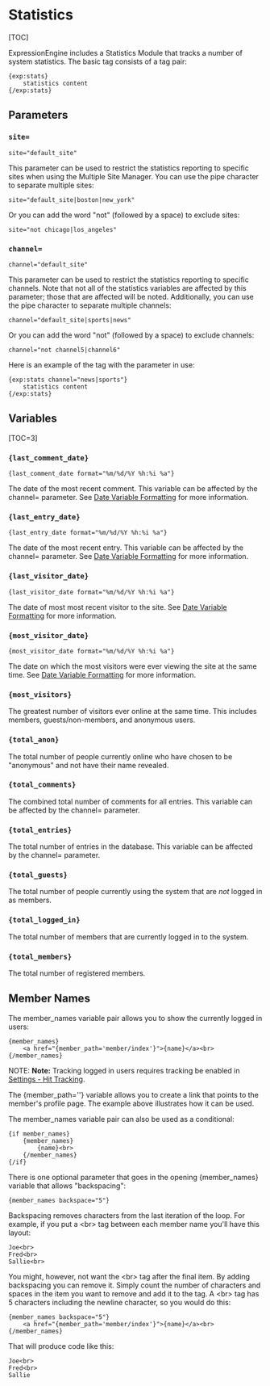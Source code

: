 <!--
    This source file is part of the open source project
    ExpressionEngine User Guide (https://github.com/ExpressionEngine/ExpressionEngine-User-Guide)

    @link      https://expressionengine.com/
    @copyright Copyright (c) 2003-2020, Packet Tide, LLC (https://packettide.com)
    @license   https://expressionengine.com/license Licensed under Apache License, Version 2.0
-->

# Statistics

[TOC]

ExpressionEngine includes a Statistics Module that tracks a number of system statistics. The basic tag consists of a tag pair:

    {exp:stats}
        statistics content
    {/exp:stats}

## Parameters

### `site=`

    site="default_site"

This parameter can be used to restrict the statistics reporting to specific sites when using the Multiple Site Manager. You can use the pipe character to separate multiple sites:

    site="default_site|boston|new_york"

Or you can add the word "not" (followed by a space) to exclude sites:

    site="not chicago|los_angeles"

### `channel=`

    channel="default_site"

This parameter can be used to restrict the statistics reporting to specific channels. Note that not all of the statistics variables are affected by this parameter; those that are affected will be noted. Additionally, you can use the pipe character to separate multiple channels:

    channel="default_site|sports|news"

Or you can add the word "not" (followed by a space) to exclude channels:

    channel="not channel5|channel6"

Here is an example of the tag with the parameter in use:

    {exp:stats channel="news|sports"}
        statistics content
    {/exp:stats}

## Variables

[TOC=3]

### `{last_comment_date}`

    {last_comment_date format="%m/%d/%Y %h:%i %a"}

The date of the most recent comment. This variable can be affected by the channel= parameter. See [Date Variable Formatting](templates/date-variable-formatting.md) for more information.

### `{last_entry_date}`

    {last_entry_date format="%m/%d/%Y %h:%i %a"}

The date of the most recent entry. This variable can be affected by the channel= parameter. See [Date Variable Formatting](templates/date-variable-formatting.md) for more information.

### `{last_visitor_date}`

    {last_visitor_date format="%m/%d/%Y %h:%i %a"}

The date of most most recent visitor to the site. See [Date Variable Formatting](templates/date-variable-formatting.md) for more information.

### `{most_visitor_date}`

    {most_visitor_date format="%m/%d/%Y %h:%i %a"}

The date on which the most visitors were ever viewing the site at the same time. See [Date Variable Formatting](templates/date-variable-formatting.md) for more information.

### `{most_visitors}`

The greatest number of visitors ever online at the same time. This includes members, guests/non-members, and anonymous users.

### `{total_anon}`

The total number of people currently online who have chosen to be "anonymous" and not have their name revealed.

### `{total_comments}`

The combined total number of comments for all entries. This variable can be affected by the channel= parameter.

### `{total_entries}`

The total number of entries in the database. This variable can be affected by the channel= parameter.

### `{total_guests}`

The total number of people currently using the system that are _not_ logged in as members.

### `{total_logged_in}`

The total number of members that are currently logged in to the system.

### `{total_members}`

The total number of registered members.

## Member Names

The member_names variable pair allows you to show the currently logged in users:

    {member_names}
        <a href="{member_path='member/index'}">{name}</a><br>
    {/member_names}

NOTE: **Note:**  Tracking logged in users requires tracking be enabled in [Settings - Hit Tracking](control-panel/settings/hit-tracking.md).

The {member_path=''} variable allows you to create a link that points to the member's profile page. The example above illustrates how it can be used.

The member_names variable pair can also be used as a conditional:

    {if member_names}
        {member_names}
            {name}<br>
        {/member_names}
    {/if}

There is one optional parameter that goes in the opening {member_names} variable that allows "backspacing":

    {member_names backspace="5"}

Backspacing removes characters from the last iteration of the loop. For example, if you put a &lt;br&gt; tag between each member name you'll have this layout:

    Joe<br>
    Fred<br>
    Sallie<br>

You might, however, not want the &lt;br&gt; tag after the final item. By adding backspacing you can remove it. Simply count the number of characters and spaces in the item you want to remove and add it to the tag. A &lt;br&gt; tag has 5 characters including the newline character, so you would do this:

    {member_names backspace="5"}
        <a href="{member_path='member/index'}">{name}</a><br>
    {/member_names}

That will produce code like this:

    Joe<br>
    Fred<br>
    Sallie
